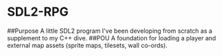 # SDL2-RPG
##Purpose
A little SDL2 program I've been developing from scratch as a supplement to my C++ dive.
##POU
A foundation for loading a player and external map assets (sprite maps, tilesets, wall co-ords).
